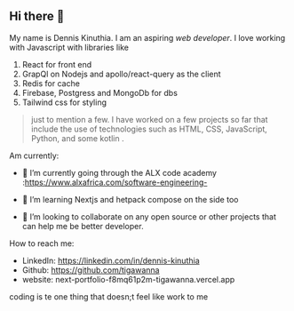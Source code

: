 ## Hi there 👋

My name is Dennis Kinuthia. I am an aspiring _web developer_. I love working with Javascript with libraries like 

1. React for front end
2. GrapQl on Nodejs and apollo/react-query as the client
3. Redis for cache
4. Firebase, Postgress and MongoDb for dbs
5. Tailwind css for styling

>just to mention a few. I have worked on a few projects so far that include the use of technologies such as 
HTML, CSS, JavaScript, Python, and some kotlin .


Am currently:

- 🔭 I’m currently going through the ALX code academy :https://www.alxafrica.com/software-engineering-

- 🌱 I’m learning Nextjs and hetpack compose on the side too 
- 👯 I’m looking to collaborate on any open source or other projects that can help me be better developer.
<!-- - I’m looking for help with ... -->


How to reach me: 
- LinkedIn: https://linkedin.com/in/dennis-kinuthia
- Github: https://github.com/tigawanna
- website: next-portfolio-f8mq61p2m-tigawanna.vercel.app


coding is te one thing that doesn;t feel like work to me

